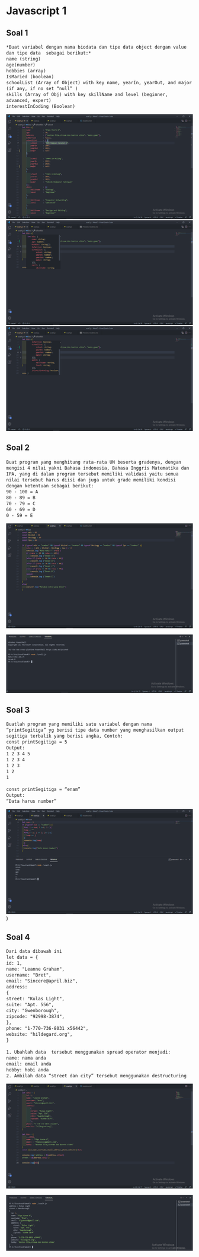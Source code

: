 # Javascript  1

## Soal 1
```
*Buat variabel dengan nama biodata dan tipe data object dengan value dan tipe data  sebagai berikut:*
name (string)
age(number)
hobbies (array)
IsMaried (boolean)
schoolList (Array of Object) with key name, yearIn, yearOut, and major (if any, if no set “null” )
skills (Array of Obj) with key skillName and level (beginner, advanced, expert)
interestInCoding (Boolean)
```
![](./img/Screenshot%20(111).png)
![](./img/Screenshot%20(109).png)
![](./img/Screenshot%20(110).png)

## Soal 2
```
Buat program yang menghitung rata-rata UN beserta gradenya, dengan mengisi 4 nilai yakni Bahasa indonesia, Bahasa Inggris Matematika dan IPA, yang di dalam program tersebut memiliki validasi yaitu semua nilai tersebut harus diisi dan juga untuk grade memiliki kondisi dengan ketentuan sebagai berikut:
90 - 100 = A
80 - 89 = B
70 - 79 = C
60 - 69 = D
0 - 59 = E
```
![](./img/Soal2.png)

![](./img/Soal2%20crop.png)

## Soal 3 
```
Buatlah program yang memiliki satu variabel dengan nama “printSegitiga” yg berisi tipe data number yang menghasilkan output segitiga terbalik yang berisi angka, Contoh:
const printSegitiga = 5
Output:
1 2 3 4 5
1 2 3 4
1 2 3
1 2
1

const printSegitiga = “enam”
Output:
“Data harus number”

```
![](./img/Screenshot%20(107).png))

## Soal 4
```
Dari data dibawah ini
let data = {
id: 1,
name: "Leanne Graham",
username: "Bret",
email: "Sincere@april.biz",
address:
{
street: "Kulas Light",
suite: "Apt. 556",
city: "Gwenborough",
zipcode: "92998-3874",
},
phone: "1-770-736-8031 x56442",
website: "hildegard.org",
}

1. Ubahlah data  tersebut menggunakan spread operator menjadi:
name: nama anda
email: email anda
hobby: hobi anda
2. Ambilah data “street dan city” tersebut menggunakan destructuring
```
![](img/Soal4.png)

![](img/Soal%204%20crop.png)